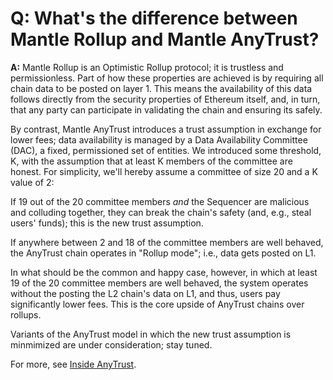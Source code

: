 # Q: What's the difference between Mantle Rollup and Mantle AnyTrust?

**A:** Mantle Rollup is an Optimistic Rollup protocol; it is trustless and permissionless. Part of how these properties are achieved is by requiring all chain data to be posted on layer 1. This means the availability of this data follows directly from the security properties of Ethereum itself, and, in turn, that any party can participate in validating the chain and ensuring its safely.

By contrast, Mantle AnyTrust introduces a trust assumption in exchange for lower fees; data availability is managed by a Data Availability Committee (DAC), a fixed, permissioned set of entities. We introduced some threshold, K, with the assumption that at least K members of the committee are honest. For simplicity, we'll hereby assume a committee of size 20 and a K value of 2:

If 19 out of the 20 committee members _and_ the Sequencer are malicious and colluding together, they can break the chain's safety (and, e.g., steal users' funds); this is the new trust assumption.

If anywhere between 2 and 18 of the committee members are well behaved, the AnyTrust chain operates in "Rollup mode"; i.e., data gets posted on L1.

In what should be the common and happy case, however, in which at least 19 of the 20 committee members are well behaved, the system operates without the posting the L2 chain's data on L1, and thus, users pay significantly lower fees. This is the core upside of AnyTrust chains over rollups.

Variants of the AnyTrust model in which the new trust assumption is minmimized are under consideration; stay tuned.

For more, see [Inside AnyTrust](../inside-anytrust.md).
